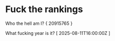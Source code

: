 # Fuck the rankings

Who the hell am I?
{ 20915765 }

What fucking year is it?
[ 2025-08-11T16:00:00Z ]
